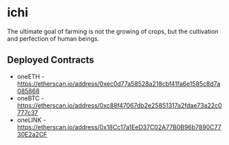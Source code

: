 # ichi
The ultimate goal of farming is not the growing of crops, but the cultivation and perfection of human beings.

## Deployed Contracts

- oneETH - https://etherscan.io/address/0xec0d77a58528a218cbf41fa6e1585c8d7a085868
- oneBTC - https://etherscan.io/address/0xc88f47067db2e25851317a2fdae73a22c0777c37
- oneLINK - https://etherscan.io/address/0x18Cc17a1EeD37C02A77B0B96b7890C7730E2a2CF
